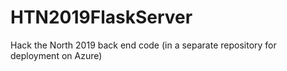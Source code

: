# HTN2019FlaskServer
Hack the North 2019 back end code (in a separate repository for deployment on Azure)
